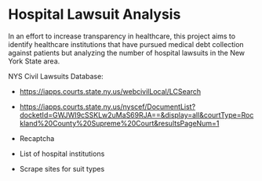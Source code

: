 # Hospital Lawsuit Analysis

In an effort to increase transparency in healthcare, this project aims to identify healthcare institutions that have pursued medical debt collection against patients but analyzing the number of hospital lawsuits in the New York State area. 

NYS Civil Lawsuits Database:
- https://iapps.courts.state.ny.us/webcivilLocal/LCSearch
- https://iapps.courts.state.ny.us/nyscef/DocumentList?docketId=GWJWI9cSSKLw2uMaS69RJA==&display=all&courtType=Rockland%20County%20Supreme%20Court&resultsPageNum=1


- Recaptcha
- List of hospital institutions
- Scrape sites for suit types
